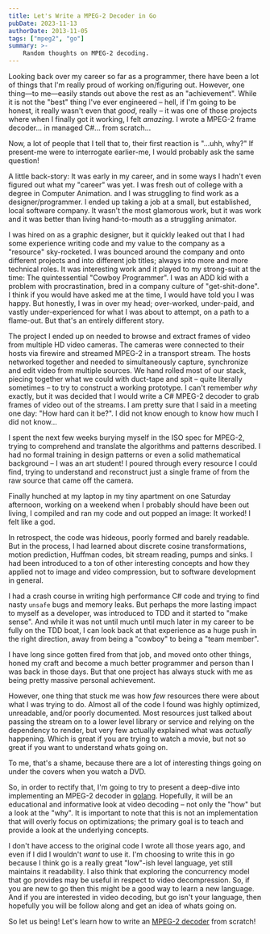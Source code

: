 ```yaml
---
title: Let's Write a MPEG-2 Decoder in Go
pubDate: 2023-11-13
authorDate: 2013-11-05
tags: ["mpeg2", "go"]
summary: >-
    Random thoughts on MPEG-2 decoding.
---
```

Looking back over my career so far as a programmer, there have been a lot of things that I'm really proud of working on/figuring out. However, one thing&mdash;to me&mdash;easily stands out above the rest as an "achievement". While it is not the "best" thing I've ever engineered &ndash; hell, if I'm going to be honest, it really wasn't even that *good*, really &ndash; it was one of those projects where when I finally got it working, I felt *amazing*. I wrote a MPEG-2 frame decoder&hellip; in managed C#&hellip; from scratch&hellip;

Now, a lot of people that I tell that to, their first reaction is "&hellip;uhh, why?" If present-me were to interrogate earlier-me, I would probably ask the same question!

A little back-story: It was early in my career, and in some ways I hadn't even figured out what my "career" was yet. I was fresh out of college with a degree in Computer Animation. and  I was struggling to find work as a designer/programmer. I ended up taking a job at a small, but established, local software company. It wasn't the most glamorous work, but it was work and it was better than living hand-to-mouth as a struggling animator.

I was hired on as a graphic designer, but it quickly leaked out that I had some experience writing code and my value to the company as a "resource" sky-rocketed. I was bounced around the company and onto different projects and into different job titles; always into more and more technical roles. It was interesting work and it played to my strong-suit at the time: The quintessential "Cowboy Programmer". I was an ADD kid with a problem with procrastination, bred in a company culture of "get-shit-done". I think if you would have asked me at the time, I would have told you I was happy. But honestly, I was in over my head; over-worked, under-paid, and vastly under-experienced for what I was about to attempt, on a path to a flame-out. But that's an entirely different story.

The project I ended up on needed to browse and extract frames of video from multiple HD video cameras. The cameras were connected to their hosts via firewire and streamed MPEG-2 in a transport stream. The hosts networked together and needed to simultaneously capture, synchronize and edit video from multiple sources. We hand rolled most of our stack, piecing together what we could with duct-tape and spit &ndash; quite literally sometimes &ndash; to try to construct a working prototype. I can't remember *why* exactly, but it was decided that I would write a C# MPEG-2 decoder to grab frames of video out of the streams. I am pretty sure that I said in a meeting one day: "How hard can it be?". I did not know enough to know how much I did not know&hellip;

I spent the next few weeks burying myself in the ISO spec for MPEG-2, trying to comprehend and translate the algorithms and patterns described. I had no formal training in design patterns or even a solid mathematical background &ndash; I was an art student! I poured through every resource I could find, trying to understand and reconstruct just a single frame of from the raw source that came off the camera.

Finally hunched at my laptop in my tiny apartment on one Saturday afternoon, working on a weekend when I probably should have been out living, I compiled and ran my code and out popped an image: It worked! I felt like a god.

In retrospect, the code was hideous, poorly formed and barely readable. But in the process, I had learned about discrete cosine transformations, motion prediction, Huffman codes, bit stream reading, pumps and sinks. I had been introduced to a ton of other interesting concepts and how they applied not to image and video compression, but to software development in general.

I had a crash course in writing high performance C# code and trying to find nasty `unsafe` bugs and memory leaks. But perhaps the more lasting impact to myself as a developer, was introduced to TDD and it started to "make sense". And while it was not until much until much later in my career to be fully on the TDD boat, I can look back at that experience as a huge push in the right direction, away from being a "cowboy" to being a "team member".

I have long since gotten fired from that job, and moved onto other things, honed my craft and become a much better programmer and person than I was back in those days. But that one project has always stuck with me as being pretty massive personal achievement.

However, one thing that stuck me was how *few* resources there were about what I was trying to do. Almost all of the code I found was highly optimized, unreadable, and/or poorly documented. Most resources just talked about passing the stream on to a lower level library or service and relying on the dependency to render, but very few actually explained what was *actually* happening. Which is great if you are trying to watch a movie, but not so great if you want to understand whats going on.

To me, that's a shame, because there are a lot of interesting things going on under the covers when you watch a DVD.

So, in order to rectify that, I'm going to try to present a deep-dive into implementing an MPEG-2 decoder in [golang](http://golang.org). Hopefully, it will be an educational and informative look at video decoding &ndash; not only the "how" but a look at the "why". It is important to note that this is not an implementation that will overly focus on optimizations; the primary goal is to teach and provide a look at the underlying concepts.

I don't have access to the original code I wrote all those years ago, and even if I did I wouldn't *want* to use it. I'm choosing to write this in go because I think go is a really great "low"-ish level language, yet still maintains it readability. I also think that exploring the concurrency model that go provides may be useful in respect to video decompression. So, if you are new to go then this might be a good way to learn a new language. And if you are interested in video decoding, but go isn't your language, then hopefully you will be follow along and get an idea of whats going on.

So let us being! Let's learn how to write an [MPEG-2 decoder](https://github.com/32bitkid/mpeg) from scratch!
